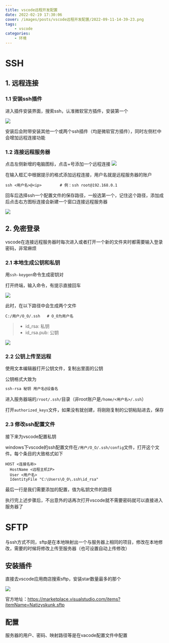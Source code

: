 ```yaml
---
title: vscode远程开发配置
date: 2022-02-19 17:30:06
cover: /images/posts/vscode远程开发配置/2022-09-11-14-39-23.png
tags:
    - vscode
categories:
    - 环境
---
```


# SSH

## 1. 远程连接

### 1.1 安装ssh插件

进入插件安装界面，搜索ssh，认准微软官方插件，安装第一个

![](/images/posts/vscode远程开发配置/2022-09-11-14-39-44.png)

安装后会附带安装其他一个或两个ssh插件（均是微软官方插件），同时左侧栏中会增加远程连接功能

### 1.2 连接远程服务器
点击左侧新增的电脑图标，点击+号添加一个远程连接
![](/images/posts/vscode远程开发配置/2022-09-11-14-39-53.png)

在输入框汇中根据提示的格式添加远程连接，用户名就是远程服务器的账户
```shell
ssh <用户名>@<ip>        # 例：ssh root@192.168.0.1
```
回车后选择ssh一个配置文件的保存路径，一般选第一个，记住这个路径，添加成后点击右方图标连接会新建一个窗口连接远程服务器

![](/images/posts/vscode远程开发配置/2022-09-11-14-40-04.png)


## 2. 免密登录

vscode在连接远程服务器时每次进入或者打开一个新的文件夹时都需要输入登录密码，非常麻烦

### 2.1 本地生成公钥和私钥

用`ssh-keygen`命令生成密钥对

打开终端，输入命令，有提示直接回车

![](/images/posts/vscode远程开发配置/2022-09-11-14-40-14.png)

此时，在以下路径中会生成两个文件

```
C:/用户/O_O/.ssh   # O_O为用户名
```

> - id_rsa: 私钥
> - id_rsa.pub: 公钥

![](/images/posts/vscode远程开发配置/2022-09-11-14-41-03.png)

### 2.2 公钥上传至远程

使用文本编辑器打开公钥文件，复制出里面的公钥

公钥格式大致为

```txt
ssh-rsa 秘钥 用户名@设备名
```

进入服务器端的`/root/.ssh/`目录（非root账户是`/home/<用户名>/.ssh`）

打开`authorized_keys`文件，如果没有就创建，将刚刚复制的公钥粘贴进去，保存


### 2.3 修改ssh配置文件

接下来为vscode配置私钥

windows下vscode的ssh配置文件在`/用户/O_O/.ssh/config`文件，打开这个文件。每个条目的大致格式如下

```txt> 
HOST <连接名称>
  HostName <远程主机IP>
  User <用户名>
  IdentityFile "C:\Users\O_O\.ssh\id_rsa"
```

最后一行是我们需要添加的配置，值为私钥文件的路径

执行完上述步骤后，不出意外的话再次打开vscode就不需要密码就可以直接进入服务器了


# SFTP

与ssh方式不同，sftp是在本地映射出一个与服务器上相同的项目，修改在本地修改，需要的时候将修改上传至服务器（也可设置自动上传修改）

## 安装插件

直接去vscode应用商店搜索sftp，安装star数量最多的那个

![](/images/posts/vscode远程开发配置/2022-11-29-22-32-45.png)

官方地址：https://marketplace.visualstudio.com/items?itemName=Natizyskunk.sftp

## 配置

服务器的用户、密码、映射路径等是在vacode配置文件中配置

